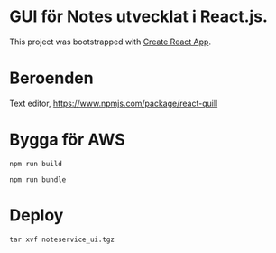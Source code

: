 # GUI för Notes utvecklat i React.js.
This project was bootstrapped with [Create React App](https://github.com/facebook/create-react-app).


# Beroenden
Text editor, https://www.npmjs.com/package/react-quill

# Bygga för AWS
`` npm run build ``
 
``npm run bundle``

# Deploy

``tar xvf noteservice_ui.tgz``